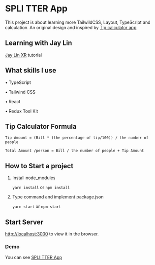 # SPLI TTER App

This project is about learning more TailwildCSS, Layout, TypeScript and calculation. An original design and inspired by
[Tip calculator app](https://www.frontendmentor.io/challenges/tip-calculator-app-ugJNGbJUX)

## Learning with Jay Lin

[Jay Lin XR](https://www.youtube.com/channel/UC1rMgKD4Rn-7aVcymjlvhfQ) tutorial

## What skills I use

• TypeScript

• Tailwind CSS

• React

• Redux Tool Kit

## Tip Calculator Formula

`Tip Amount = (Bill * (the percentage of tip/100)) / the number of people`

`Total Amount /person = Bill / the number of people + Tip Amount`

## How to Start a project

1. Install node_modules

   `yarn install` or `npm install`

2. Type command and implement package.json

   `yarn start` or `npm start`

## Start Server

[http://localhost:3000](http://localhost:3000) to view it in the browser.

### Demo

You can see [SPLI TTER App](https://spli-tter-ui.vercel.app)
